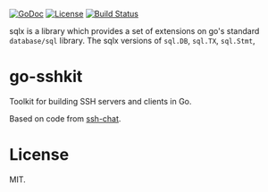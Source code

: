 [![GoDoc](https://godoc.org/github.com/shazow/go-sshkit?status.svg)](https://godoc.org/github.com/shazow/go-sshkit)
[![License](https://img.shields.io/badge/license-MIT-blue.svg)](https://raw.githubusercontent.com/shazow/go-sshkit/master/LICENSE)
[![Build Status](https://travis-ci.org/shazow/go-sshkit.svg?branch=master)](https://travis-ci.org/shazow/go-sshkit)

sqlx is a library which provides a set of extensions on go's standard
`database/sql` library.  The sqlx versions of `sql.DB`, `sql.TX`, `sql.Stmt`,

# go-sshkit

Toolkit for building SSH servers and clients in Go.

Based on code from [ssh-chat](https://github.com/shazow/ssh-chat).


# License

MIT.
